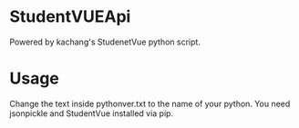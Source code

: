 # StudentVUEApi
Powered by kachang's StudenetVue python script.

# Usage
Change the text inside pythonver.txt to the name of your python.
You need jsonpickle and StudentVue installed via pip.